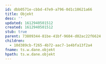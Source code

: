 ```yaml
---
id: dbb0571e-cbbd-47e9-a796-0d1c10621a66
title: Objekt
desc: ''
updated: 1612940501512
created: 1612940501512
stub: true
parent: 73809344-81be-41bf-9604-d02ac22f6624
children:
  - 10d389cb-f265-4b72-aac7-1e4bfa13f2a4
fname: ts.w.dane.objekt
hpath: ts.w.dane.objekt
---
```



